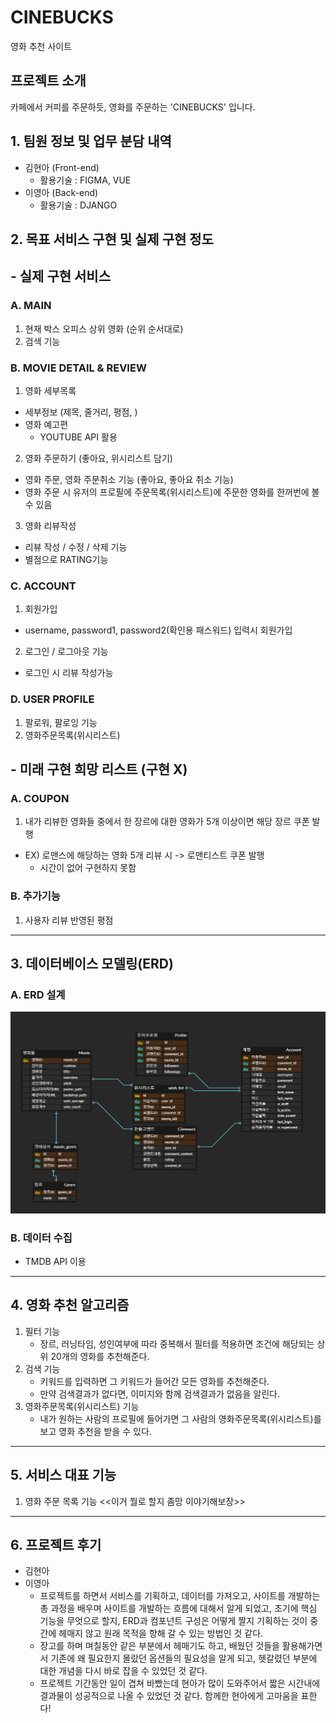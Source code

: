 # CINEBUCKS
 영화 추천 사이트
## 프로젝트 소개

카페에서 커피를 주문하듯, 영화를 주문하는 'CINEBUCKS' 입니다.
## 1. 팀원 정보 및 업무 분담 내역
- 김현아 (Front-end) 
  - 활용기술 : FIGMA, VUE
- 이영아 (Back-end) 
  - 활용기술 : DJANGO
## 2. 목표 서비스 구현 및 실제 구현 정도
## - 실제 구현 서비스 
### A. MAIN
  1. 현재 박스 오피스 상위 영화 (순위 순서대로)
  2. 검색 기능
### B. MOVIE DETAIL & REVIEW
  1. 영화 세부목록
   - 세부정보 (제목, 줄거리, 평점, )
   - 영화 예고편 
     - YOUTUBE API 활용
  2. 영화 주문하기 (좋아요, 위시리스트 담기)
   - 영화 주문, 영화 주문취소 기능 (좋아요, 좋아요 취소 기능)
   - 영화 주문 시 유저의 프로필에 주문목록(위시리스트)에 주문한 영화를 한꺼번에 볼 수 있음
  3. 영화 리뷰작성
   - 리뷰 작성 / 수정 / 삭제 기능
   - 별점으로 RATING기능

### C. ACCOUNT
1.  회원가입
   - username, password1, password2(확인용 패스워드) 입력시 회원가입
2.  로그인 / 로그아웃 기능
   - 로그인 시 리뷰 작성가능
### D. USER PROFILE
1. 팔로워, 팔로잉 기능
2. 영화주문목록(위시리스트) 

## - 미래 구현 희망 리스트 (구현 X) 
### A. COUPON
1. 내가 리뷰한 영화들 중에서 한 장르에 대한 영화가 5개 이상이면 해당 장르 쿠폰 발행
- EX) 로맨스에 해당하는 영화 5개 리뷰 시 -> 로맨티스트 쿠폰 발행
  - 시간이 없어 구현하지 못함
### B. 추가기능
1. 사용자 리뷰 반영된 평점
---
## 3. 데이터베이스 모델링(ERD)
### A. ERD 설계
![ERD](ERD.png)
### B. 데이터 수집
- TMDB API 이용
---
## 4. 영화 추천 알고리즘
1. 필터 기능
    - 장르, 러닝타임, 성인여부에 따라 중복해서 필터를 적용하면 조건에 해당되는 상위 20개의 영화를 추천해준다.
2. 검색 기능
    - 키워드를 입력하면 그 키워드가 들어간 모든 영화를 추천해준다.
    - 만약 검색결과가 없다면, 이미지와 함께 검색결과가 없음을 알린다.
3. 영화주문목록(위시리스트) 기능
    - 내가 원하는 사람의 프로필에 들어가면 그 사람의 영화주문목록(위시리스트)를 보고 영화 추천을 받을 수 있다.
- --
## 5. 서비스 대표 기능
1. 영화 주문 목록 기능
   <<이거 뭘로 할지 좀망 이야기해보장>>
---
## 6. 프로젝트 후기
- 김현아
- 이영아
  - 프로젝트를 하면서 서비스를 기획하고, 데이터를 가져오고, 사이트를 개발하는 총 과정을 배우며 사이트를 개발하는 흐름에 대해서 알게 되었고, 초기에 핵심 기능을 무엇으로 할지, ERD과 컴포넌트 구성은 어떻게 짤지 기획하는 것이 중간에 헤매지 않고 원래 목적을 향해 갈 수 있는 방법인 것 같다.
  - 장고를 하며 며칠동안 같은 부분에서 헤매기도 하고, 배웠던 것들을 활용해가면서 기존에 왜 필요한지 몰랐던 옵션들의 필요성을 알게 되고, 헷갈렸던 부분에 대한 개념을 다시 바로 잡을 수 있었던 것 같다.
  - 프로젝트 기간동안 일이 겹쳐 바빴는데 현아가 많이 도와주어서 짧은 시간내에  결과물이 성공적으로 나올 수 있었던 것 같다. 함께한 현아에게 고마움을 표한다!
